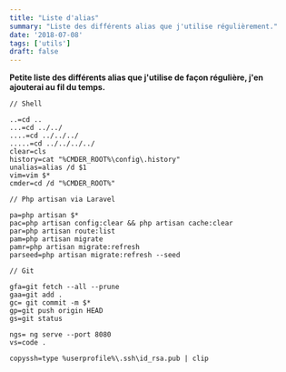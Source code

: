 ```yaml
---
title: "Liste d'alias"
summary: "Liste des différents alias que j'utilise régulièrement."
date: '2018-07-08'
tags: ['utils']
draft: false
---
```


**Petite liste des différents alias que j'utilise de façon régulière, j'en ajouterai au fil du temps.**

```text
// Shell

..=cd ..
...=cd ../../
....=cd ../../../
.....=cd ../../../../
clear=cls
history=cat "%CMDER_ROOT%\config\.history"
unalias=alias /d $1
vim=vim $*
cmder=cd /d "%CMDER_ROOT%"

// Php artisan via Laravel

pa=php artisan $*
pac=php artisan config:clear && php artisan cache:clear
par=php artisan route:list
pam=php artisan migrate
pamr=php artisan migrate:refresh
parseed=php artisan migrate:refresh --seed

// Git

gfa=git fetch --all --prune
gaa=git add .
gc= git commit -m $*
gp=git push origin HEAD
gs=git status

ngs= ng serve --port 8080
vs=code .

copyssh=type %userprofile%\.ssh\id_rsa.pub | clip
```
